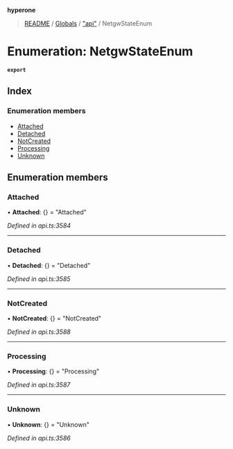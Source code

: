 **hyperone**

> [README](../README.md) / [Globals](../globals.md) / ["api"](../modules/_api_.md) / NetgwStateEnum

# Enumeration: NetgwStateEnum

**`export`** 

## Index

### Enumeration members

* [Attached](_api_.netgwstateenum.md#attached)
* [Detached](_api_.netgwstateenum.md#detached)
* [NotCreated](_api_.netgwstateenum.md#notcreated)
* [Processing](_api_.netgwstateenum.md#processing)
* [Unknown](_api_.netgwstateenum.md#unknown)

## Enumeration members

### Attached

•  **Attached**: {} = "Attached"

*Defined in api.ts:3584*

___

### Detached

•  **Detached**: {} = "Detached"

*Defined in api.ts:3585*

___

### NotCreated

•  **NotCreated**: {} = "NotCreated"

*Defined in api.ts:3588*

___

### Processing

•  **Processing**: {} = "Processing"

*Defined in api.ts:3587*

___

### Unknown

•  **Unknown**: {} = "Unknown"

*Defined in api.ts:3586*
